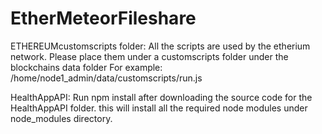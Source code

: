 # EtherMeteorFileshare

ETHEREUMcustomscripts folder: 
All the scripts are used by the etherium network. Please place them under a customscripts folder under the blockchains data folder 
For example: /home/node1_admin/data/customscripts/run.js

HealthAppAPI:
Run npm install after downloading the source code for the HealthAppAPI folder. this will install all the required node modules under node_modules directory.
